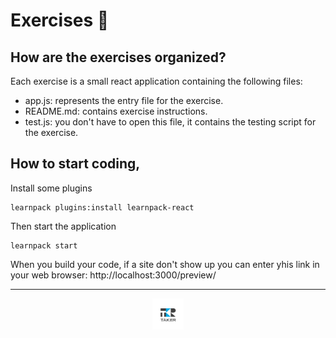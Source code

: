 # Exercises :pencil:

## How are the exercises organized?

Each exercise is a small react application containing the following files:
- app.js: represents the entry file for the exercise.
- README.md: contains exercise instructions.
- test.js: you don't have to open this file, it contains the testing script for the exercise.

## How to start coding,

Install some plugins
```shell
learnpack plugins:install learnpack-react
```

Then start the application
```shell
learnpack start
```

When you build your code, if a site don't show up you can enter yhis link in your web browser:
http://localhost:3000/preview/

---

<div align="center">

<a href="https://github.com/juniorconseiltaker" target="_blank"><img src="../.assets/taker-icon.png" width="50"></a>

</div>